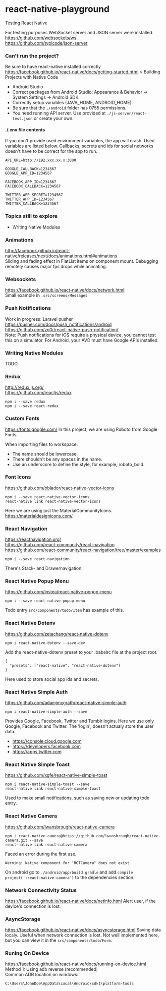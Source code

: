 # react-native-playground
Testing React Native

For testing purposes WebSocket server and JSON server were installed.  
https://github.com/websockets/ws  
https://github.com/typicode/json-server

### Can't run the project?
Be sure to have react-native installed correctly   
https://facebook.github.io/react-native/docs/getting-started.html > Building Projects with Native Code   

- Android Studio
- Correct packages from Android Studio: Appearance & Behavior → System Settings → Android SDK.
- Correctly setup variables (JAVA_HOME, ANDROID_HOME).
- Be sure that the ```./android``` folder has 0755 permissions.
- You need running API server. Use provided at ```./js-server/react-test.json``` or create your own.


#### ./.env file contents
If you don't provide used environment variables, the app will crash. Used variables are listed below. Callbacks, secrets and ids for social networks doesn't have to be correct for the app to run.
```
API_URL=http://192.xxx.xx.x:3000   

GOOGLE_CALLBACK=1234567
GOOGLE_APP_ID=1234567   
    
FACEBOOK_APP_ID=1234567
FACEBOOK_CALLBACK=1234567   
   
TWITTER_APP_SECRET=1234567    
TWITTER_APP_ID=1234567    
TWITTER_CALLBACK=1234567     
```

### Topics still to explore
- Writing Native Modules
### Animations
http://facebook.github.io/react-native/releases/next/docs/animations.html#animations  
Sliding and fading effect in FlatList items on component mount. Debugging remotely causes major fps drops while animating.
### Websockets
https://facebook.github.io/react-native/docs/network.html   
Small example in ```.src/screens/Messages```
### Push Notifications
Work in progress: Laravel pusher  
https://pusher.com/docs/push_notifications/android  
https://github.com/zo0r/react-native-push-notification/  
Note: Push notifications for iOS require a physical device, you cannot test this on a simulator. For Android, your AVD must have Google APIs installed.
### Writing Native Modules
TODO
### Redux
http://redux.js.org/  
https://github.com/reactjs/redux  
```
npm i --save redux
npm i --save react-redux
```
### Custom Fonts
https://fonts.google.com/
In this project, we are using Roboto from Google Fonts.

When importing files to workspace:
- The name should be lowercase.
- There shouldn't be any spaces in the name.
- Use an underscore to define the style, for example, roboto_bold.
### Font Icons
https://github.com/oblador/react-native-vector-icons
```
npm i --save react-native-vector-icons
react-native link react-native-vector-icons
```
Here we are using just the MaterialCommunityIcons.  
https://materialdesignicons.com/
### React Navigation
https://reactnavigation.org/  
https://github.com/react-community/react-navigation  
https://github.com/react-community/react-navigation/tree/master/examples  
```
npm i --save react-navigation
```
There's Stack- and Drawernavigation.
### React Native Popup Menu
https://github.com/instea/react-native-popup-menu
```
npm i --save react-native-popup-menu
```
Todo entry ```src/components/todo/Item``` has example of this.
### React Native Dotenv
https://github.com/zetachang/react-native-dotenv
```
npm i react-native-dotenv --save-dev
```
Add the react-native-dotenv preset to your .babelrc file at the project root.
```
{
  "presets": ["react-native", "react-native-dotenv"]
}
```
Here used to store social app ids and secrets.
### React Native Simple Auth
https://github.com/adamjmcgrath/react-native-simple-auth  
```
npm i react-native-simple-auth --save
```
Provides Google, Facebook, Twitter and Tumblr logins. Here we use only Google, Facebook and Twitter. The 'login', doesn't actualy store the user data.
- https://console.cloud.google.com
- https://developers.facebook.com
- https://apps.twitter.com
### React Native Simple Toast
https://github.com/xgfe/react-native-simple-toast
```
npm i react-native-simple-toast --save
react-native link react-native-simple-toast
```
Used to make small notifications, such as saving new or updating todo entry. 
### React Native Camera
https://github.com/lwansbrough/react-native-camera
```
npm i react-native-camera@https://github.com/lwansbrough/react-native-camera.git --save
react-native link react-native-camera
```
Faced an error during the first use.
```
Warning: Native component for "RCTCamera" does not exist
```
On android go to ```./android/app/build.gradle``` and add  ```compile project(':react-native-camera')``` to the dependencies section.
### Network Connectivity Status
https://facebook.github.io/react-native/docs/netinfo.html
Alert user, if the device's connection is lost.
### AsyncStorage
https://facebook.github.io/react-native/docs/asyncstorage.html
Saving data localy. Useful when network connection is lost. Not well implemented here, but you can view it in the ```src/components/todo/Form```.
### Runing On Device
https://facebook.github.io/react-native/docs/running-on-device.html  	
Method 1: Using adb reverse (recommended)  
Common ADB location on windows:
```
C:\Users\JohnDoe\AppData\Local\Android\sdk1\platform-tools
```
